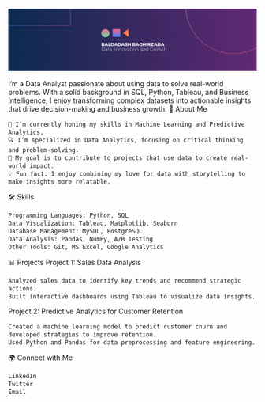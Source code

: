 ![Welcome Banner](https://github.com/bbaghirzada/bbaghirzada/blob/bbaghirzada/Beige%20Modern%20Elegant%20Personal%20LinkedIn%20Banner(1).png)


I’m a Data Analyst passionate about using data to solve real-world problems. With a solid background in SQL, Python, Tableau, and Business Intelligence, I enjoy transforming complex datasets into actionable insights that drive decision-making and business growth.
🚀 About Me

    🌱 I’m currently honing my skills in Machine Learning and Predictive Analytics.
    🔍 I’m specialized in Data Analytics, focusing on critical thinking and problem-solving.
    🎯 My goal is to contribute to projects that use data to create real-world impact.
    💡 Fun fact: I enjoy combining my love for data with storytelling to make insights more relatable.

🛠 Skills

    Programming Languages: Python, SQL
    Data Visualization: Tableau, Matplotlib, Seaborn
    Database Management: MySQL, PostgreSQL
    Data Analysis: Pandas, NumPy, A/B Testing
    Other Tools: Git, MS Excel, Google Analytics

📊 Projects
Project 1: Sales Data Analysis

    Analyzed sales data to identify key trends and recommend strategic actions.
    Built interactive dashboards using Tableau to visualize data insights.

Project 2: Predictive Analytics for Customer Retention

    Created a machine learning model to predict customer churn and developed strategies to improve retention.
    Used Python and Pandas for data preprocessing and feature engineering.

🌍 Connect with Me

    LinkedIn
    Twitter
    Email
